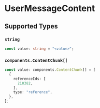 # UserMessageContent


## Supported Types

### `string`

```typescript
const value: string = "<value>";
```

### `components.ContentChunk[]`

```typescript
const value: components.ContentChunk[] = [
  {
    referenceIds: [
      210382,
    ],
    type: "reference",
  },
];
```

